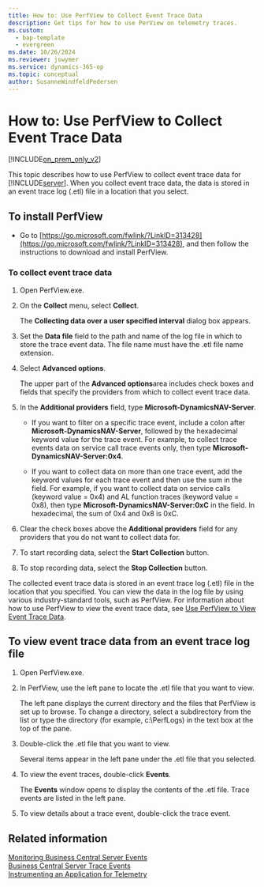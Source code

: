 ```yaml
---
title: How to: Use PerfView to Collect Event Trace Data
description: Get tips for how to use PerView on telemetry traces.
ms.custom:
  - bap-template
  - evergreen
ms.date: 10/26/2024
ms.reviewer: jswymer
ms.service: dynamics-365-op
ms.topic: conceptual
author: SusanneWindfeldPedersen
---
```

# How to: Use PerfView to Collect Event Trace Data

[!INCLUDE[on_prem_only_v2](../developer/includes/on_prem_only_v2.md)]

This topic describes how to use PerfView to collect event trace data for [!INCLUDE[server](../developer/includes/server.md)]. When you collect event trace data, the data is stored in an event trace log \(.etl\) file in a location that you select.  
  
## To install PerfView 
  
-  Go to [https://go.microsoft.com/fwlink/?LinkID=313428](https://go.microsoft.com/fwlink/?LinkID=313428), and then follow the instructions to download and install PerfView.  
  
### To collect event trace data  
  
1. Open PerfView.exe.  
  
2. On the **Collect** menu, select **Collect**.  
  
   The **Collecting data over a user specified interval** dialog box appears.  
  
3. Set the **Data file** field to the path and name of the log file in which to store the trace event data. The file name must have the .etl file name extension.  
  
4. Select **Advanced options**.  
  
   The upper part of the **Advanced options**area includes check boxes and fields that specify the providers from which to collect event trace data.  
  
5. In the **Additional providers** field, type **Microsoft-DynamicsNAV-Server**.  
  
    - If you want to filter on a specific trace event, include a colon after **Microsoft-DynamicsNAV-Server**, followed by the hexadecimal keyword value for the trace event. For example, to collect trace events data on service call trace events only, then type  **Microsoft-DynamicsNAV-Server:0x4**.  
  
    - If you want to collect data on more than one trace event, add the keyword values for each trace event and then use the sum in the field. For example, if you want to collect data on service calls \(keyword value = 0x4\) and AL function traces \(keyword value = 0x8\), then type **Microsoft-DynamicsNAV-Server:0xC** in the field. In hexadecimal, the sum of 0x4 and 0x8 is 0xC.  
  
6. Clear the check boxes above the **Additional providers** field for any providers that you do not want to collect data for.  
  
7. To start recording data, select the **Start Collection** button.  
  
8. To stop recording data, select the **Stop Collection** button.  
  
The collected event trace data is stored in an event trace log \(.etl\) file in the location that you specified. You can view the data in the log file by using various industry-standard tools, such as PerfView. For information about how to use PerfView to view the event trace data, see [Use PerfView to View Event Trace Data](monitor-use-perfview-view-event-trace-data.md).  
  
##  <a name="ViewDataPerfView"></a> To view event trace data from an event trace log file  
  
1. Open PerfView.exe.  
  
2. In PerfView, use the left pane to locate the .etl file that you want to view.  
  
   The left pane displays the current directory and the files that PerfView is set up to browse. To change a directory, select a subdirectory from the list or type the directory \(for example, c:\\PerfLogs\) in the text box at the top of the pane.  
  
3. Double-click the .etl file that you want to view.  
  
   Several items appear in the left pane under the .etl file that you selected.  
  
4. To view the event traces, double-click **Events**.  
  
     The **Events** window opens to display the contents of the .etl file. Trace events are listed in the left pane.  
  
5. To view details about a trace event, double-click the trace event.  
  
## Related information

[Monitoring Business Central Server Events](monitor-server-events.md)  
[Business Central Server Trace Events](server-trace-events.md)  
[Instrumenting an Application for Telemetry](../developer/devenv-instrument-application-for-telemetry.md)  